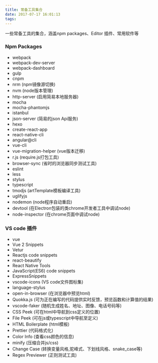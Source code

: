 ```yaml
---
title: 常备工具集合
date: 2017-07-17 16:01:13
tags:
---
```

一些常备工具的集合，涵盖npm packages、Editor 插件、常用软件等

### Npm Packages

- webpack
- webpack-dev-server
- webpack-dashboard
- gulp 
- cnpm 
- nrm (npm镜像源切换)
- nvm (node版本管理)
- http-server (启用简易本地服务器)
- mocha
- mocha-phantomjs
- istanbul
- json-server (简易的json Api服务)
- hexo 
- create-react-app
- react-native-cli
- angular@cli
- vue-cli
- vue-migration-helper (vue版本迁移)
- r.js (require.js打包工具)
- browser-sync (省时的浏览器同步测试工具)
- eslint
- less
- stylus
- typescript
- tmodjs (artTemplate模板编译工具)
- uglifyjs
- nodemon (node程序自动重启)
- devtool (在Electron包装的类chrome开发者工具中调试node)
- node-inspector (在chrome页面中调试node)



### VS code 插件

- vue
- Vue 2 Snippets
- Vetur
- Reactjs code snippets
- react-beautify
- React Native Tools
- JavaScript(ES6) code snippets
- ExpressSnippets
- vscode-icons (VS code文件图标集)
- language-stylus
- open-in-browser (在浏览器中预览html)
- Quokka.js (可为正在编写的代码提供实时反馈，预览函数和计算值的结果)
- vscode-faker (随机生成姓名、地址、图像、电话号码等)
- CSS Peek (可在html中导航到css定义的位置)
- File Peek (可在js或typescript中导航至定义)
- HTML Boilerplate (html模板)
- Prettier (代码格式化)
- Color Info (查看css颜色的信息)
- minify (压缩合并js/css)
- Change Case (转换变量风格,驼峰式、下划线风格、snake_case等)
- Regex Previewer (正则测试工具)